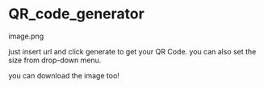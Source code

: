 # QR_code_generator
image.png

just insert url and click generate to get your QR Code.
you can also set the size from drop-down menu.

you can download the image too!